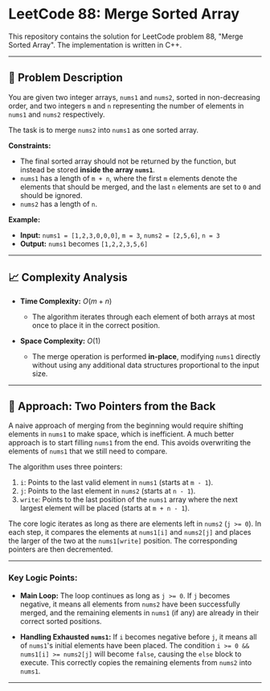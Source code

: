 # LeetCode 88: Merge Sorted Array

This repository contains the solution for LeetCode problem 88, "Merge Sorted Array". The implementation is written in C++.

---

## 📜 Problem Description

You are given two integer arrays, `nums1` and `nums2`, sorted in non-decreasing order, and two integers `m` and `n` representing the number of elements in `nums1` and `nums2` respectively.

The task is to merge `nums2` into `nums1` as one sorted array.

**Constraints:**
* The final sorted array should not be returned by the function, but instead be stored **inside the array `nums1`**.
* `nums1` has a length of `m + n`, where the first `m` elements denote the elements that should be merged, and the last `n` elements are set to `0` and should be ignored.
* `nums2` has a length of `n`.

**Example:**
* **Input:** `nums1 = [1,2,3,0,0,0]`, `m = 3`, `nums2 = [2,5,6]`, `n = 3`
* **Output:** `nums1` becomes `[1,2,2,3,5,6]`

---


## 📈 Complexity Analysis

* **Time Complexity:** $O(m + n)$
    * The algorithm iterates through each element of both arrays at most once to place it in the correct position.

* **Space Complexity:** $O(1)$
    * The merge operation is performed **in-place**, modifying `nums1` directly without using any additional data structures proportional to the input size.

---

## 🧠 Approach: Two Pointers from the Back

A naive approach of merging from the beginning would require shifting elements in `nums1` to make space, which is inefficient. A much better approach is to start filling `nums1` from the end. This avoids overwriting the elements of `nums1` that we still need to compare.

The algorithm uses three pointers:
1.  `i`: Points to the last valid element in `nums1` (starts at `m - 1`).
2.  `j`: Points to the last element in `nums2` (starts at `n - 1`).
3.  `write`: Points to the last position of the `nums1` array where the next largest element will be placed (starts at `m + n - 1`).



The core logic iterates as long as there are elements left in `nums2` (`j >= 0`). In each step, it compares the elements at `nums1[i]` and `nums2[j]` and places the larger of the two at the `nums1[write]` position. The corresponding pointers are then decremented.

---

### Key Logic Points:

* **Main Loop:** The loop continues as long as `j >= 0`. If `j` becomes negative, it means all elements from `nums2` have been successfully merged, and the remaining elements in `nums1` (if any) are already in their correct sorted positions.

* **Handling Exhausted `nums1`:** If `i` becomes negative before `j`, it means all of `nums1`'s initial elements have been placed. The condition `i >= 0 && nums1[i] >= nums2[j]` will become `false`, causing the `else` block to execute. This correctly copies the remaining elements from `nums2` into `nums1`.

---



